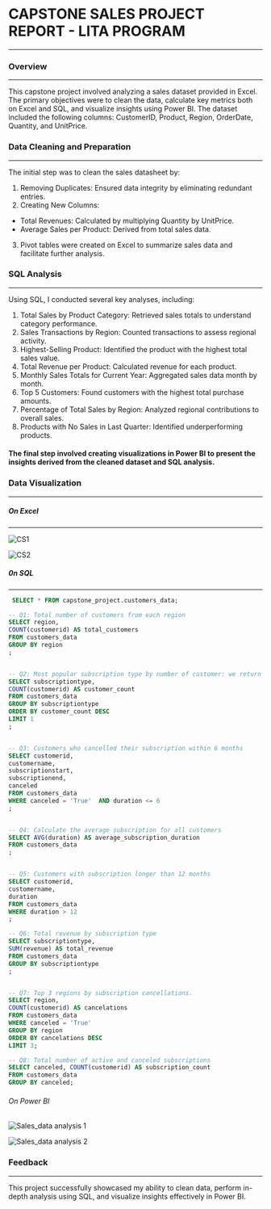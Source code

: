 # CAPSTONE SALES PROJECT REPORT - LITA PROGRAM 
---



### Overview
---
This capstone project involved analyzing a sales dataset provided in Excel. 
The primary objectives were to clean the data, calculate key metrics both on Excel and SQL, and visualize insights using Power BI. 
The dataset included the following columns: CustomerID, Product, Region, OrderDate, Quantity, and UnitPrice.



### Data Cleaning and Preparation
---
The initial step was to clean the sales datasheet by:
1. Removing Duplicates: Ensured data integrity by eliminating redundant entries.
2. Creating New Columns:
- Total Revenues: Calculated by multiplying Quantity by UnitPrice.
- Average Sales per Product: Derived from total sales data.
3. Pivot tables were created on Excel to summarize sales data and facilitate further analysis.



### SQL Analysis
---
Using SQL, I conducted several key analyses, including:
1. Total Sales by Product Category: Retrieved sales totals to understand category performance.
2. Sales Transactions by Region: Counted transactions to assess regional activity.
3. Highest-Selling Product: Identified the product with the highest total sales value.
4. Total Revenue per Product: Calculated revenue for each product.
5. Monthly Sales Totals for Current Year: Aggregated sales data month by month.
6. Top 5 Customers: Found customers with the highest total purchase amounts.
7. Percentage of Total Sales by Region: Analyzed regional contributions to overall sales.
8. Products with No Sales in Last Quarter: Identified underperforming products.

#### The final step involved creating visualizations in Power BI to present the insights derived from the cleaned dataset and SQL analysis. 



### Data Visualization
---
##### On Excel
---

![CS1](https://github.com/user-attachments/assets/1e7b9c2e-fd06-4a80-9e1e-158fb7a54016)

![CS2](https://github.com/user-attachments/assets/d3d465e2-63fc-46cb-9388-9d3e24bad1f5)

##### 0n SQL 
---
```SQL 
 SELECT * FROM capstone_project.customers_data;

-- Q1: Total number of customers from each region
SELECT region, 
COUNT(customerid) AS total_customers
FROM customers_data
GROUP BY region
;


-- Q2: Most popular subscription type by number of customer: we return 1 row using limit=1
SELECT subscriptiontype, 
COUNT(customerid) AS customer_count
FROM customers_data
GROUP BY subscriptiontype
ORDER BY customer_count DESC
LIMIT 1
;


-- Q3: Customers who cancelled their subscription within 6 months
SELECT customerid, 
customername, 
subscriptionstart, 
subscriptionend, 
canceled
FROM customers_data
WHERE canceled = 'True'  AND duration <= 6
;


-- Q4: Calculate the average subscription for all customers
SELECT AVG(duration) AS average_subscription_duration
FROM customers_data
;


-- Q5: Customers with subscription longer than 12 months
SELECT customerid, 
customername, 
duration
FROM customers_data
WHERE duration > 12
;

-- Q6: Total revenue by subscription type
SELECT subscriptiontype,
SUM(revenue) AS total_revenue
FROM customers_data
GROUP BY subscriptiontype
;


-- Q7: Top 3 regions by subscription cancellations.
SELECT region, 
COUNT(customerid) AS cancelations
FROM customers_data
WHERE canceled = 'True'
GROUP BY region
ORDER BY cancelations DESC
LIMIT 3;

-- Q8: Total number of active and canceled subscriptions
SELECT canceled, COUNT(customerid) AS subscription_count
FROM customers_data
GROUP BY canceled;
```

###### On Power BI

![Sales_data analysis 1](https://github.com/user-attachments/assets/4a73d4c2-d473-492c-8ee8-f23d3305c4ee)



![Sales_data analysis 2](https://github.com/user-attachments/assets/a7f9d0c9-f094-4c8c-8800-f6490214f827)




### Feedback
---
This project successfully showcased my ability to clean data, perform in-depth analysis using SQL, and visualize insights effectively in Power BI.

